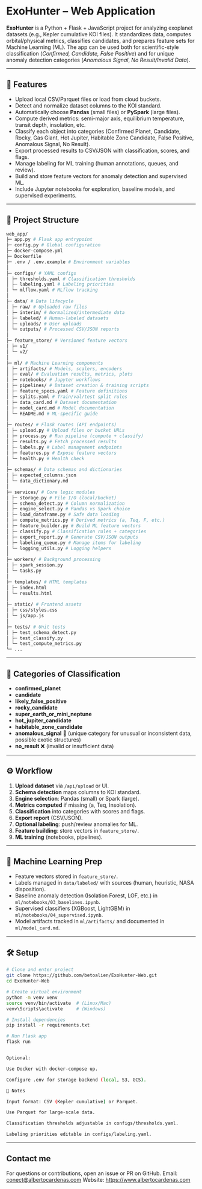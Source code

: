 # ExoHunter – Web Application

**ExoHunter** is a Python + Flask + JavaScript project for analyzing exoplanet datasets (e.g., Kepler cumulative KOI files). It standardizes data, computes orbital/physical metrics, classifies candidates, and prepares feature sets for Machine Learning (ML). The app can be used both for scientific-style classification (*Confirmed, Candidate, False Positive*) and for unique anomaly detection categories (*Anomalous Signal*, *No Result/Invalid Data*).

---

## 🚀 Features

- Upload local CSV/Parquet files or load from cloud buckets.  
- Detect and normalize dataset columns to the KOI standard.  
- Automatically choose **Pandas** (small files) or **PySpark** (large files).  
- Compute derived metrics: semi-major axis, equilibrium temperature, transit depth, insolation, etc.  
- Classify each object into categories (Confirmed Planet, Candidate, Rocky, Gas Giant, Hot Jupiter, Habitable Zone Candidate, False Positive, Anomalous Signal, No Result).  
- Export processed results to CSV/JSON with classification, scores, and flags.  
- Manage labeling for ML training (human annotations, queues, and review).  
- Build and store feature vectors for anomaly detection and supervised ML.  
- Include Jupyter notebooks for exploration, baseline models, and supervised experiments.

---

## 📂 Project Structure

```bash 
web_app/
├─ app.py # Flask app entrypoint
├─ config.py # Global configuration
├─ docker-compose.yml
├─ Dockerfile
├─ .env / .env.example # Environment variables
│
├─ configs/ # YAML configs
│ ├─ thresholds.yaml # Classification thresholds
│ ├─ labeling.yaml # Labeling priorities
│ └─ mlflow.yaml # MLflow tracking
│
├─ data/ # Data lifecycle
│ ├─ raw/ # Uploaded raw files
│ ├─ interim/ # Normalized/intermediate data
│ ├─ labeled/ # Human-labeled datasets
│ ├─ uploads/ # User uploads
│ └─ outputs/ # Processed CSV/JSON reports
│
├─ feature_store/ # Versioned feature vectors
│ ├─ v1/
│ └─ v2/
│
├─ ml/ # Machine Learning components
│ ├─ artifacts/ # Models, scalers, encoders
│ ├─ eval/ # Evaluation results, metrics, plots
│ ├─ notebooks/ # Jupyter workflows
│ ├─ pipelines/ # Dataset creation & training scripts
│ ├─ feature_specs.yaml # Feature definitions
│ ├─ splits.yaml # Train/val/test split rules
│ ├─ data_card.md # Dataset documentation
│ ├─ model_card.md # Model documentation
│ └─ README.md # ML-specific guide
│
├─ routes/ # Flask routes (API endpoints)
│ ├─ upload.py # Upload files or bucket URLs
│ ├─ process.py # Run pipeline (compute + classify)
│ ├─ results.py # Fetch processed results
│ ├─ labels.py # Label management endpoints
│ ├─ features.py # Expose feature vectors
│ └─ health.py # Health check
│
├─ schemas/ # Data schemas and dictionaries
│ ├─ expected_columns.json
│ └─ data_dictionary.md
│
├─ services/ # Core logic modules
│ ├─ storage.py # File I/O (local/bucket)
│ ├─ schema_detect.py # Column normalization
│ ├─ engine_select.py # Pandas vs Spark choice
│ ├─ load_dataframe.py # Safe data loading
│ ├─ compute_metrics.py # Derived metrics (a, Teq, F, etc.)
│ ├─ feature_builder.py # Build ML feature vectors
│ ├─ classify.py # Classification rules + categories
│ ├─ export_report.py # Generate CSV/JSON outputs
│ ├─ labeling_queue.py # Manage items for labeling
│ └─ logging_utils.py # Logging helpers
│
├─ workers/ # Background processing
│ ├─ spark_session.py
│ └─ tasks.py
│
├─ templates/ # HTML templates
│ ├─ index.html
│ └─ results.html
│
├─ static/ # Frontend assets
│ ├─ css/styles.css
│ └─ js/app.js
│
├─ tests/ # Unit tests
│ ├─ test_schema_detect.py
│ ├─ test_classify.py
│ └─ test_compute_metrics.py
└─ ...
```

---

## 🧪 Categories of Classification

- **confirmed_planet**  
- **candidate**  
- **likely_false_positive**  
- **rocky_candidate**  
- **super_earth_or_mini_neptune**  
- **hot_jupiter_candidate**  
- **habitable_zone_candidate**  
- **anomalous_signal** 🔮 (unique category for unusual or inconsistent data, possible exotic structures)  
- **no_result** ❌ (invalid or insufficient data)  

---

## ⚙️ Workflow

1. **Upload dataset** via `/api/upload` or UI.  
2. **Schema detection** maps columns to KOI standard.  
3. **Engine selection**: Pandas (small) or Spark (large).  
4. **Metrics computed** if missing (a, Teq, Insolation).  
5. **Classification** into categories with scores and flags.  
6. **Export report** (CSV/JSON).  
7. **Optional labeling**: push/review anomalies for ML.  
8. **Feature building**: store vectors in `feature_store/`.  
9. **ML training** (notebooks, pipelines).  

---

## 🔮 Machine Learning Prep

- Feature vectors stored in `feature_store/`.  
- Labels managed in `data/labeled/` with sources (human, heuristic, NASA disposition).  
- Baseline anomaly detection (Isolation Forest, LOF, etc.) in `ml/notebooks/03_baselines.ipynb`.  
- Supervised classifiers (XGBoost, LightGBM) in `ml/notebooks/04_supervised.ipynb`.  
- Model artifacts tracked in `ml/artifacts/` and documented in `ml/model_card.md`.  

---

## 🛠️ Setup

```bash
# Clone and enter project
git clone https://github.com/betoalien/ExoHunter-Web.git
cd ExoHunter-Web

# Create virtual environment
python -m venv venv
source venv/bin/activate  # (Linux/Mac)
venv\Scripts\activate     # (Windows)

# Install dependencies
pip install -r requirements.txt

# Run Flask app
flask run


Optional:

Use Docker with docker-compose up.

Configure .env for storage backend (local, S3, GCS).

📜 Notes

Input format: CSV (Kepler cumulative) or Parquet.

Use Parquet for large-scale data.

Classification thresholds adjustable in configs/thresholds.yaml.

Labeling priorities editable in configs/labeling.yaml.
```

------

## Contact me

For questions or contributions, open an issue or PR on GitHub.
Email: conect@albertocardenas.com
Website: https://www.albertocardenas.com
